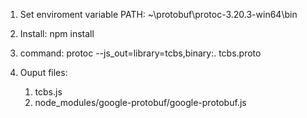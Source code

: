 1. Set enviroment variable PATH:
   ~\protobuf\protoc-3.20.3-win64\bin

2. Install:
   npm install

3. command:
   protoc --js_out=library=tcbs,binary:. tcbs.proto

4. Ouput files:
   1. tcbs.js
   2. node_modules/google-protobuf/google-protobuf.js
